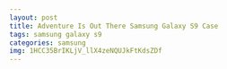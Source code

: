 ```yaml
---
layout: post
title: Adventure Is Out There Samsung Galaxy S9 Case
tags: samsung galaxy s9
categories: samsung
img: 1HCC35BrIKLjV_llX4zeNQUJkFtKdsZDf
---
```

